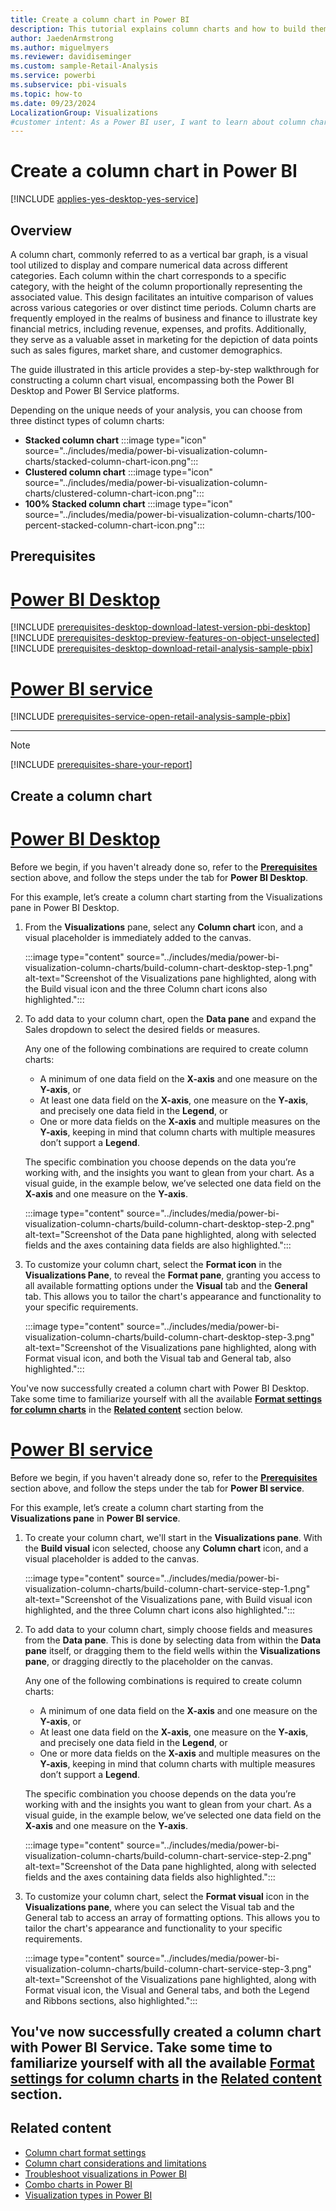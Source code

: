 ```yaml
---
title: Create a column chart in Power BI
description: This tutorial explains column charts and how to build them in Power BI Desktop and Power BI Service.
author: JaedenArmstrong
ms.author: miguelmyers
ms.reviewer: davidiseminger
ms.custom: sample-Retail-Analysis
ms.service: powerbi
ms.subservice: pbi-visuals
ms.topic: how-to
ms.date: 09/23/2024
LocalizationGroup: Visualizations
#customer intent: As a Power BI user, I want to learn about column charts so that I can effectively and more easily build column chart visuals in Power BI Desktop and Power BI Service.
---
```

# Create a column chart in Power BI

[!INCLUDE [applies-yes-desktop-yes-service](../includes/applies-yes-desktop-yes-service.md)]

## Overview

A column chart, commonly referred to as a vertical bar graph, is a visual tool utilized to display and compare numerical data across different categories. Each column within the chart corresponds to a specific category, with the height of the column proportionally representing the associated value. This design facilitates an intuitive comparison of values across various categories or over distinct time periods. Column charts are frequently employed in the realms of business and finance to illustrate key financial metrics, including revenue, expenses, and profits. Additionally, they serve as a valuable asset in marketing for the depiction of data points such as sales figures, market share, and customer demographics.

The guide illustrated in this article provides a step-by-step walkthrough for constructing a column chart visual, encompassing both the Power BI Desktop and Power BI Service platforms.

Depending on the unique needs of your analysis, you can choose from three distinct types of column charts:

- **Stacked column chart** :::image type="icon" source="../includes/media/power-bi-visualization-column-charts/stacked-column-chart-icon.png":::
- **Clustered column chart** :::image type="icon" source="../includes/media/power-bi-visualization-column-charts/clustered-column-chart-icon.png":::
- **100% Stacked column chart** :::image type="icon" source="../includes/media/power-bi-visualization-column-charts/100-percent-stacked-column-chart-icon.png":::

## Prerequisites

# [Power BI Desktop](#tab/powerbi-desktop)

[!INCLUDE [prerequisites-desktop-download-latest-version-pbi-desktop](../includes/core-visuals/prerequisites-desktop-download-latest-version-pbi.md)]
[!INCLUDE [prerequisites-desktop-preview-features-on-object-unselected](../includes/core-visuals/prerequisites-desktop-preview-features-on-object-unselected.md)]
[!INCLUDE [prerequisites-desktop-download-retail-analysis-sample-pbix](../includes/core-visuals/prerequisites-desktop-download-retail-analysis-sample-pbix.md)]

# [Power BI service](#tab/powerbi-service)

[!INCLUDE [prerequisites-service-open-retail-analysis-sample-pbix](../includes/core-visuals/prerequisites-service-open-retail-analysis-sample-pbix.md)]

---

> [!NOTE]
> [!INCLUDE [prerequisites-share-your-report](../includes/core-visuals/prerequisites-share-your-report.md)]

## Create a column chart

# [Power BI Desktop](#tab/powerbi-desktop)

Before we begin, if you haven't already done so, refer to the **[Prerequisites](#prerequisites)** section above, and follow the steps under the tab for **Power BI Desktop**.

For this example, let’s create a column chart starting from the Visualizations pane in Power BI Desktop.

1. From the **Visualizations** pane, select any **Column chart** icon, and a visual placeholder is immediately added to the canvas.

   :::image type="content" source="../includes/media/power-bi-visualization-column-charts/build-column-chart-desktop-step-1.png" alt-text="Screenshot of the Visualizations pane highlighted, along with the Build visual icon and the three Column chart icons also highlighted.":::

2. To add data to your column chart, open the **Data pane** and expand the Sales dropdown to select the desired fields or measures.

    Any one of the following combinations are required to create column charts:

   - A minimum of one data field on the **X-axis** and one measure on the **Y-axis**, or
   - At least one data field on the **X-axis**, one measure on the **Y-axis**, and precisely one data field in the **Legend**, or
   - One or more data fields on the **X-axis** and multiple measures on the **Y-axis**, keeping in mind that column charts with multiple measures don’t support a **Legend**.

    The specific combination you choose depends on the data you’re working with, and the insights you want to glean from your chart. As a visual guide, in the example below, we’ve selected one data field on the **X-axis** and one measure on the **Y-axis**.

   :::image type="content" source="../includes/media/power-bi-visualization-column-charts/build-column-chart-desktop-step-2.png" alt-text="Screenshot of the Data pane highlighted, along with selected fields and the axes containing data fields are also highlighted.":::

3. To customize your column chart, select the **Format icon** in the **Visualizations Pane**, to reveal the **Format pane**, granting you access to all available formatting options under the **Visual** tab and the **General** tab. This allows you to tailor the chart's appearance and functionality to your specific requirements.

   :::image type="content" source="../includes/media/power-bi-visualization-column-charts/build-column-chart-desktop-step-3.png" alt-text="Screenshot of the Visualizations pane highlighted, along with Format visual icon, and both the Visual tab and General tab, also highlighted.":::

You've now successfully created a column chart with Power BI Desktop. Take some time to familiarize yourself with all the available **[Format settings for column charts](power-bi-visualization-column-chart-format-settings.md)** in the **[Related content](#related-content)** section below.

# [Power BI service](#tab/powerbi-service)

Before we begin, if you haven't already done so, refer to the **[Prerequisites](#prerequisites)** section above, and follow the steps under the tab for **Power BI service**.

For this example, let’s create a column chart starting from the **Visualizations pane** in **Power BI service**.

1. To create your column chart, we'll start in the **Visualizations pane**. With the **Build visual** icon selected, choose any **Column chart** icon, and a visual placeholder is added to the canvas.

   :::image type="content" source="../includes/media/power-bi-visualization-column-charts/build-column-chart-service-step-1.png" alt-text="Screenshot of the Visualizations pane, with Build visual icon highlighted, and the three Column chart icons also highlighted.":::

2. To add data to your column chart, simply choose fields and measures from the **Data pane**. This is done by selecting data from within the **Data pane** itself, or dragging them to the field wells within the **Visualizations pane**, or dragging directly to the placeholder on the canvas.

    Any one of the following combinations is required to create column charts:

   - A minimum of one data field on the **X-axis** and one measure on the **Y-axis**, or
   - At least one data field on the **X-axis**, one measure on the **Y-axis**, and precisely one data field in the **Legend**, or
   - One or more data fields on the **X-axis** and multiple measures on the **Y-axis**, keeping in mind that column charts with multiple measures don’t support a **Legend**.

    The specific combination you choose depends on the data you’re working with and the insights you want to glean from your chart. As a visual guide, in the example below, we’ve selected one data field on the **X-axis** and one measure on the **Y-axis**.

   :::image type="content" source="../includes/media/power-bi-visualization-column-charts/build-column-chart-service-step-2.png" alt-text="Screenshot of the Data pane highlighted, along with selected fields and the axes containing data fields also highlighted.":::

3. To customize your column chart, select the **Format visual** icon in the **Visualizations pane**, where you can select the Visual tab and the General tab to access an array of formatting options. This allows you to tailor the chart's appearance and functionality to your specific requirements.

   :::image type="content" source="../includes/media/power-bi-visualization-column-charts/build-column-chart-service-step-3.png" alt-text="Screenshot of the Visualizations pane highlighted, along with Format visual icon, the Visual and General tabs, and both the Legend and Ribbons sections, also highlighted.":::

You've now successfully created a column chart with Power BI Service. Take some time to familiarize yourself with all the available **[Format settings for column charts](power-bi-visualization-column-chart-format-settings.md)** in the **[Related content](#related-content)** section.
---

## Related content

* [Column chart format settings](power-bi-visualization-column-chart-format-settings.md)
* [Column chart considerations and limitations](power-bi-visualization-column-charts-considerations.md)
* [Troubleshoot visualizations in Power BI](power-bi-visualization-troubleshoot.md)
* [Combo charts in Power BI](power-bi-visualization-combo-chart.md)
* [Visualization types in Power BI](power-bi-visualization-types-for-reports-and-q-and-a.md)
